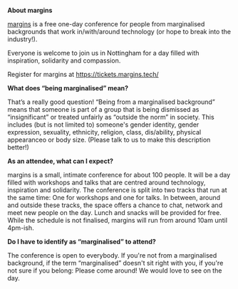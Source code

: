 **About margins**

[margins](https://margins.tech) is a free one-day conference for people from marginalised backgrounds that work in/with/around technology (or hope to break into the industry!).

Everyone is welcome to join us in Nottingham for a day filled with inspiration, solidarity and compassion.

Register for margins at https://tickets.margins.tech/

**What does “being marginalised” mean?**

That’s a really good question! “Being from a marginalised background” means that someone is part of a group that is being dismissed as “insignificant” or treated unfairly as “outside the norm” in society. This includes (but is not limited to) someone's gender identity, gender expression, sexuality, ethnicity, religion, class, dis/ability, physical appearanceo or body size. (Please talk to us to make this description better!)

**As an attendee, what can I expect?**

margins is a small, intimate conference for about 100 people. It will be a day filled with workshops and talks that are centred around technology, inspiration and solidarity. The conference is split into two tracks that run at the same time: One for workshops and one for talks. In between, around and outside these tracks, the space offers a chance to chat, network and meet new people on the day. Lunch and snacks will be provided for free. While the schedule is not finalised, margins will run from around 10am until 4pm-ish.

**Do I have to identify as “marginalised” to attend?**

The conference is open to everybody. If you're not from a marginalised background, if the term “marginalised” doesn't sit right with you, if you're not sure if you belong: Please come around! We would love to see on the day.